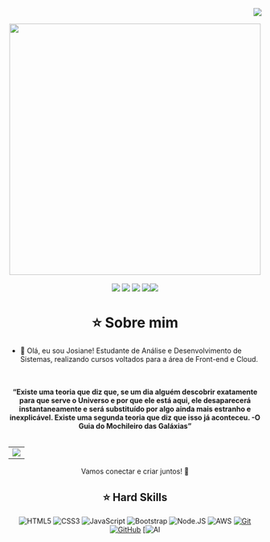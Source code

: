<img align="right" src="https://komarev.com/ghpvc/?username=JcG8Dev&color=ff69b4"><br>
<div align="center">
  <a href="https://github.com/rcsv0dev">
    <img src="welcome.png" width="500">
  </a>
</div>
<br>

<div align="center">
  <!-- Work Links -->
  <a href="https://www.dio.me/users/josypropy" target="_blank"><img src="https://img.shields.io/badge/-Meu%20Perfil%20na%20DIO-000?style=for-the-badge" target="_blank"></a>
  <a href="https://github.com/JcG8Dev" target="_blank"><img src="https://img.shields.io/badge/GitHub-000?style=for-the-badge&logo=github&logoColor=white" target="_blank"></a>
  <a href="https://www.linkedin.com/in/josianecg/" target="_blank"><img src="https://img.shields.io/badge/-LinkedIn-000?style=for-the-badge&logo=linkedin&logoColor=white" target="_blank"></a>
  <a href = "mailto:jcg8.dev@gmail.com"><img src="https://img.shields.io/badge/Gmail-000?style=for-the-badge&logo=gmail&logoColor=white"
  <a href = "https://www.instagram.com/jcg8.dev" target="_blank"><img src="https://img.shields.io/badge/Instagram-000?style=for-the-badge&logo=instagram"></a>
</a>

<h1 align="center"> ⭐️ Sobre mim </h1>

<ul align="left">
  <li>👋 Olá, eu sou Josiane! Estudante de Análise e Desenvolvimento de Sistemas, realizando cursos voltados para a área de Front-end e Cloud.
  </li><br>
  </li><br>
</ul>

<div align="center">
  <b>“Existe uma teoria que diz que, se um dia alguém descobrir exatamente para que serve o Universo e por que ele está aqui, ele desaparecerá instantaneamente e será substituído por algo ainda mais estranho e inexplicável. Existe uma segunda teoria que diz que isso já aconteceu. -O Guia do Mochileiro das Galáxias”

</b>
</div><br>

<div align="center">
  <table>
    <tr>
      <td><img src="https://64.media.tumblr.com/2e1b0647ee522b261dc3c87ff194472e/378df6548b6b776e-65/s400x600/7c7441a69cd1f660ea702e2930c1cd624c46c899.gifv"></td>
    </tr>
  </table>
</div>
<div align="center">

Vamos conectar e criar juntos! 🤝
</div>

## ⭐️ Hard Skills
<div align="center">
  
![HTML5](https://img.shields.io/badge/HTML-000?style=for-the-badge&logo=html5&logoColor=E94D5F)
![CSS3](https://img.shields.io/badge/CSS3-000?style=for-the-badge&logo=css3&logoColor=30A3DC)
![JavaScript](https://img.shields.io/badge/JavaScript-000?style=for-the-badge&logo=javascript&logoColor=F7DF1E)
![Bootstrap](https://img.shields.io/badge/bootstrap-000?style=for-the-badge&logo=bootstrap&logoColor=#8F00FF)
![Node.JS](https://img.shields.io/badge/node-000?style=for-the-badge&logo=node&logoColor=#008000)
![AWS](https://img.shields.io/badge/AWS-000?style=for-the-badge&logo=aws&logoColor=#FFA500)
[![Git](https://img.shields.io/badge/Git-000?style=for-the-badge&logo=git&logoColor=E94D5F)](https://git-scm.com/doc) 
[![GitHub](https://img.shields.io/badge/GitHub-000?style=for-the-badge&logo=github&logoColor=white)](https://docs.github.com/)
[![AI](https://img.shields.io/badge/ai-000?style=for-the-badge&logo=ai&logoColor=30A3DC)
<br>
</div>
